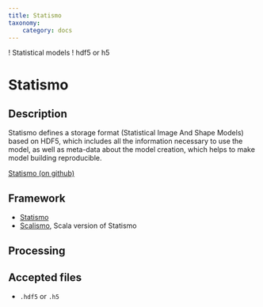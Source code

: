 ```yaml
---
title: Statismo
taxonomy:
    category: docs
---
```


! Statistical models
! hdf5 or h5

# Statismo

## Description
Statismo defines a storage format (Statistical Image And Shape Models) 
based on HDF5, which includes all the information necessary to use the 
model, as well as meta-data about the model creation, which helps to 
make model building reproducible.

[Statismo (on github)](https://github.com/statismo/statismo)

## Framework

- [Statismo](https://github.com/statismo/statismo)
- [Scalismo](https://github.com/unibas-gravis/scalismo), Scala version of Statismo

## Processing
## Accepted files
- `.hdf5` or `.h5`

